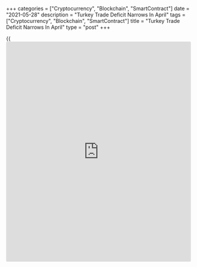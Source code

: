 +++
categories = ["Cryptocurrency", "Blockchain", "SmartContract"]
date = "2021-05-28"
description = "Turkey Trade Deficit Narrows In April"
tags = ["Cryptocurrency", "Blockchain", "SmartContract"]
title = "Turkey Trade Deficit Narrows In April"
type = "post"
+++

{{<iframe id="large-banner" src="https://www.bounty.group/#slide=16.0" width="100%" height="600" scrolling="no" style="border: 0px solid rgb(216, 221, 230); border-radius: 3px;">}}

Turkey's trade deficit narrowed in April from last year, the Turkish
Statistical Institute showed on Friday.

The trade deficit narrowed to $3.058 billion in April from $4.581
billion in the same period last year. In March, trade deficit was $4.7
billion.

Exports accelerated 109.2 percent annually in April and imports gained
61.1 percent.

Excluding energy and non-monetary gold, exports grew 107.7 percent and
imports rose 59.7 percent.

On a seasonally and [calendar](https://www.fintechee.com/web-trader/) adjusted basis, exports gained 3.5 percent
monthly in April and imports fell 3.7 percent.

On an annual basis, [calendar](https://www.fintechee.com/web-trader/) adjusted exports accelerated 113.7 percent
in April and imports surged 62.5 percent.

For comments and feedback [contact](https://www.playgroundfx.com/contact/): editorial@rtt[news](https://www.letsplayfx.com/blog/forex-news-website/).com

[Economic News][1]

 **What parts of the world are seeing the best (and worst) economic
performances lately? Click[here][2] to check out our [Econ Scorecard][2]
and find out! See up-to-the-moment [ranking](https://www.playgroundfx.com/blog/crypto-exchange-ranking/)s for the best and worst
performers in [GDP][3], [unemployment rate][4], [inflation][2] and much
more.**

   1. www.rtt[news](https://www.letsplayfx.com/blog/forex-news-website/).com/Content/EconomicNews.aspx
   2. www.rtt[news](https://www.letsplayfx.com/blog/forex-news-website/).com/economic-scorecard/world-rank/CPI/highest-performance.aspx
   3. www.rtt[news](https://www.letsplayfx.com/blog/forex-news-website/).com/economic-scorecard/world-rank/GDP/highest-performance.aspx
   4. www.rtt[news](https://www.letsplayfx.com/blog/forex-news-website/).com/economic-scorecard/world-rank/unemployment-rate/lowest-performance.aspx